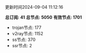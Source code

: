 更新时间2024-09-04 11:12:16

**总订阅: 41**
**总节点: 5050**
**有效节点: 1701**
- trojan节点: 177
- v2ray节点: 1152
- ss节点: 370
- ssr节点: 2
